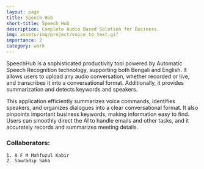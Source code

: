 ```yaml
---
layout: page
title: Speech Hub
short-title: Speech Hub 
description: Complete Audio Based Solution for Business.
img: assets/img/project/voice_to_text.gif
importance: 2
category: work
---
```


SpeechHub is a sophisticated productivity tool powered by Automatic Speech Recognition technology, supporting both Bengali and English. It allows users to upload any audio conversation, whether recorded or live, and transcribes it into a conversational format. Additionally, it provides summarization and detects keywords and speakers.

This application efficiently summarizes voice commands, identifies speakers, and organizes dialogues into a clear conversational format. It also pinpoints important business keywords, making information easy to find. Users can smoothly direct the AI to handle emails and other tasks, and it accurately records and summarizes meeting details.

### Collaborators:
    1. A F M Mahfuzul Kabir
    2. Sawradip Saha
